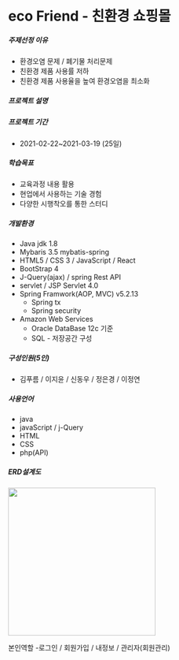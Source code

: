# eco Friend - 친환경 쇼핑몰 

##### 주제선정 이유
* 환경오염 문제 / 폐기물 처리문제
* 친환경 제품 사용률 저하
* 친환경 제품 사용율을 높여 환경오염을 최소화

##### 프로젝트 설명

##### 프로젝트 기간
* 2021-02-22~2021-03-19 (25일)

##### 학습목표
* 교육과정 내용 활용
* 현업에서 사용하는 기술 경험
* 다양한 시행착오를 통한 스터디

##### 개발환경
* Java jdk 1.8
* Mybaris 3.5 mybatis-spring
* HTML5 / CSS 3 / JavaScript / React
* BootStrap 4
* J-Query(ajax) / spring Rest API
* servlet / JSP Servlet 4.0
* Spring Framwork(AOP, MVC) v5.2.13
  * Spring tx
  * Spring security
* Amazon Web Services
  * Oracle DataBase 12c 기준
  * SQL - 저장공간 구성

##### 구성인원(5인)
* 김푸름 / 이지윤 / 신동우 / 정은경 / 이정연

##### 사용언어
* java
* javaScript / j-Query
* HTML
* CSS
* php(API)

##### ERD설계도
<img src="https://user-images.githubusercontent.com/79494725/114125840-34e88400-9932-11eb-8b5a-188c9f72fc44.jpg" width="300" height="300">


본인역할
-로그인 / 회원가입 / 내정보 / 관리자(회원관리)



